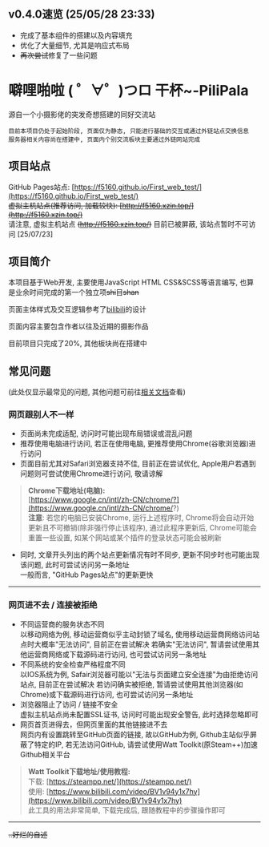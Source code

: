 ## v0.4.0速览 (25/05/28 23:33)

* 完成了基本组件的搭建以及内容填充
* 优化了大量细节, 尤其是响应式布局
* ~~再次尝试~~修复了一些问题
  
# 噼哩啪啦 ( ゜∀゜)つロ 干杯~-PiliPala
源自一个小摄影佬的突发奇想搭建的同好交流站  

    目前本项目仍处于起始阶段, 页面仅为静态, 只能进行基础的交互或通过外链站点交换信息  
    服务器相关内容尚在搭建中, 页面内个别交流板块主要通过外链网站完成

## 项目站点
GitHub Pages站点: [https://f5160.github.io/First_web_test/](https://f5160.github.io/First_web_test/)  
~~虚拟主机站点(推荐访问, 加载较快): [http://f5160.xzin.top/](http://f5160.xzin.top/)~~  
请注意, 虚拟主机站点 ~~(http://f5160.xzin.top/)~~ 目前已被屏蔽, 该站点暂时不可访问 [25/07/23]

## 项目简介

本项目基于Web开发, 主要使用JavaScript HTML CSS&SCSS等语言编写, 也算是业余时间完成的第一个独立项~~shi~~目~~shan~~

页面主体样式及交互逻辑参考了[bilibili](https://www.bilibili.com)的设计

页面内容主要包含作者以往及近期的摄影作品

目前项目只完成了20%, 其他板块尚在搭建中

## 常见问题
(此处仅显示最常见的问题, 其他问题可前往[相关文档](https://www.yuque.com/f5160/duzb6o/dy5yui3ong17a7ip)查看)
### 网页跟别人不一样
* 页面尚未完成适配, 访问时可能出现布局错误或混乱问题
* 推荐使用电脑进行访问, 若正在使用电脑, 更推荐使用Chrome(谷歌浏览器)进行访问  
* 页面目前尤其对Safari浏览器支持不佳, 目前正在尝试优化, Apple用户若遇到问题则可尝试使用Chrome进行访问, 敬请谅解  

>**Chrome下载地址(电脑):**  
>[https://www.google.cn/intl/zh-CN/chrome/?](https://www.google.cn/intl/zh-CN/chrome/?)  
>**注意**: 若您的电脑已安装Chrome, 运行上述程序时, Chrome将会自动开始更新且不可撤销(除非强行停止该程序), 通过此程序更新后, Chrome可能会重置一些设置, 如某个网站或某个插件的登录状态可能会被刷新

* 同时, 文章开头列出的两个站点更新情况有时不同步, 更新不同步时也可能出现该问题, 此时可尝试访问另一条地址  
一般而言, "GitHub Pages站点"的更新更快  
***
### 网页进不去 / 连接被拒绝
* 不同运营商的服务状态不同  
以移动网络为例, 移动运营商似乎主动封锁了域名, 使用移动运营商网络访问站点时大概率"无法访问", 目前正在尝试解决
若确实"无法访问", 暂请尝试使用其他运营商网络或下载源码进行访问, 也可尝试访问另一条地址
* 不同系统的安全检查严格程度不同  
以IOS系统为例, Safair浏览器可能以"无法与页面建立安全连接"为由拒绝访问站点, 目前正在尝试解决
若访问确实被拒绝, 暂请尝试使用其他浏览器(如Chrome)或下载源码进行访问, 也可尝试访问另一条地址
* 浏览器阻止了访问 / 链接不安全  
虚拟主机站点尚未配置SSL证书, 访问时可能出现安全警告, 此时选择忽略即可
* 网页首页进得去，但网页里面的其他链接进不去  
网页内有设置跳转至GitHub页面的链接, 故以GitHub为例, Github主站似乎屏蔽了特定的IP, 若无法访问GitHub, 请尝试使用Watt Toolkit(原Steam++)加速Github相关平台
>**Watt Toolkit下载地址/使用教程:**  
下载: [https://steampp.net/](https://steampp.net/)  
使用: [https://www.bilibili.com/video/BV1v94y1x7hy](https://www.bilibili.com/video/BV1v94y1x7hy)  
此工具的用法非常简单, 下载完成后, 跟随教程中的步骤操作即可
***
~~..好烂的自述~~